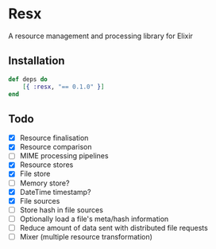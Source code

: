 # Resx
A resource management and processing library for Elixir

Installation
------------

```elixir
def deps do
    [{ :resx, "== 0.1.0" }]
end
```

Todo
----

- [X] Resource finalisation
- [X] Resource comparison
- [ ] MIME processing pipelines
- [X] Resource stores
- [X] File store
- [ ] Memory store?
- [X] DateTime timestamp?
- [X] File sources
- [ ] Store hash in file sources
- [ ] Optionally load a file's meta/hash information
- [ ] Reduce amount of data sent with distributed file requests
- [ ] Mixer (multiple resource transformation)
